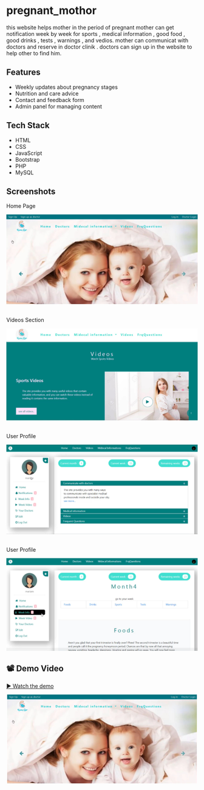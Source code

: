 # pregnant_mothor
this website helps mother in the period of pregnant 
mother can get notification week by week for sports , medical information , good food , good drinks , tests , warnings , and vedios.
mother can communicat with doctors and reserve in doctor clinik .
doctors can sign up in the website to help other to find him. 

## Features
- Weekly updates about pregnancy stages
- Nutrition and care advice
- Contact and feedback form
- Admin panel for managing content

## Tech Stack
- HTML
- CSS
- JavaScript
- Bootstrap
- PHP
- MySQL

## Screenshots
Home Page

![Home Page](https://raw.githubusercontent.com/Ahmed2020Ebrahim/my_portfolio/refs/heads/master/assets/assets/projects/pregnant_mom/1.jpg)

##

Videos Section

![Videos Section](https://raw.githubusercontent.com/Ahmed2020Ebrahim/my_portfolio/refs/heads/master/assets/assets/projects/pregnant_mom/2.jpg)

##

User Profile

![User Profile](https://raw.githubusercontent.com/Ahmed2020Ebrahim/my_portfolio/refs/heads/master/assets/assets/projects/pregnant_mom/4.jpg)

##

User Profile

![User Profile](https://raw.githubusercontent.com/Ahmed2020Ebrahim/my_portfolio/refs/heads/master/assets/assets/projects/pregnant_mom/6.jpg)

##


## 📽️ Demo Video

[▶️ Watch the demo](https://drive.google.com/file/d/10_GXXhKwAx-oBMXivJaWEFAuLXNJoMY5/view?usp=sharing)

<p align="center">
  <a href="https://drive.google.com/file/d/10_GXXhKwAx-oBMXivJaWEFAuLXNJoMY5/view?usp=sharing" target="_blank">
    <img src="https://raw.githubusercontent.com/Ahmed2020Ebrahim/my_portfolio/refs/heads/master/assets/assets/projects/pregnant_mom/1.jpg" alt="Demo Video" width="500"/>
        <link rel="stylesheet" href="https://cdnjs.cloudflare.com/ajax/libs/font-awesome/6.5.2/css/all.min.css" crossorigin="anonymous" referrerpolicy="no-referrer" />
  </a>
</p>


